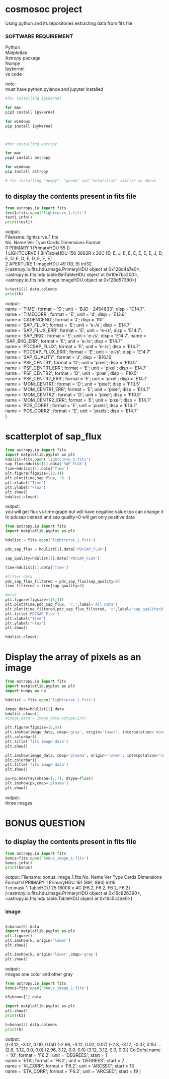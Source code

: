 
# cosmosoc project

Using python and its repositories extracting data from fits file

### SOFTWARE REQUIREMENT
Python  
Matplotlab  
Astropy package       
Numpy     
Ipykernel   
vs code   

note:  
 must have python,pylance and jupyter installed


```python
#for installing ipykernel

for mac 
pip3 install ipykernel

for windows 
pip install ipykernel



#for installing astropy

for mac 
pip3 install astropy

for windows 
pip install astropy

# for installing "numpy", "panda" and "matplotlab" similar as above
```
## to display the contents present in fits file
```python
from astropy.io import fits
test1=fits.open('lightcurve_1.fits')
test1.info()
print(test1)
```
output:  
Filename: lightcurve_1.fits   
No.   Name   Ver    Type      Cards   Dimensions   Format     
0  PRIMARY    1 PrimaryHDU      55   ()      
1  LIGHTCURVE 1 BinTableHDU    156   3862R x 20C   [D, E, J, E, E, E, E, E, E, J, D, E, D, E, D, E, D, E, E, E]   
  2  APERTURE      1 ImageHDU        49   (10, 9)   int32   
[<astropy.io.fits.hdu.image.PrimaryHDU object at 0x128d4a7e0>, <astropy.io.fits.hdu.table.BinTableHDU object at 0x10e7bc200>, <astropy.io.fits.hdu.image.ImageHDU object at 0x128d57380>]

```python
k=test1[1].data.columns
print(k)
```
output:  
    name = 'TIME'; format = 'D'; unit = 'BJD - 2454833';  disp = 'D14.7'.  
    name = 'TIMECORR'; format = 'E'; unit = 'd'; disp = 'E13.6'  
    name = 'CADENCENO'; format = 'J'; disp = 'I10'    
    name = 'SAP_FLUX'; format = 'E'; unit = 'e-/s'; disp = 'E14.7'   
    name = 'SAP_FLUX_ERR'; format = 'E'; unit = 'e-/s'; disp = 'E14.7'.  
    name = 'SAP_BKG'; format = 'E'; unit = 'e-/s'; disp = 'E14.7'. 
    name = 'SAP_BKG_ERR'; format = 'E'; unit = 'e-/s'; disp = 'E14.7'       
    name = 'PDCSAP_FLUX'; format = 'E'; unit = 'e-/s'; disp = 'E14.7'     
    name = 'PDCSAP_FLUX_ERR'; format = 'E'; unit = 'e-/s'; disp = 'E14.7'     
    name = 'SAP_QUALITY'; format = 'J'; disp = 'B16.16'    
    name = 'PSF_CENTR1'; format = 'D'; unit = 'pixel'; disp = 'F10.5'    
    name = 'PSF_CENTR1_ERR'; format = 'E'; unit = 'pixel'; disp = 'E14.7'     
    name = 'PSF_CENTR2'; format = 'D'; unit = 'pixel'; disp = 'F10.5'      
    name = 'PSF_CENTR2_ERR'; format = 'E'; unit = 'pixel'; disp = 'E14.7'      
    name = 'MOM_CENTR1'; format = 'D'; unit = 'pixel'; disp = 'F10.5'      
    name = 'MOM_CENTR1_ERR'; format = 'E'; unit = 'pixel'; disp = 'E14.7'       
    name = 'MOM_CENTR2'; format = 'D'; unit = 'pixel'; disp = 'F10.5'       
    name = 'MOM_CENTR2_ERR'; format = 'E'; unit = 'pixel'; disp = 'E14.7'        
    name = 'POS_CORR1'; format = 'E'; unit = 'pixels'; disp = 'E14.7'         
    name = 'POS_CORR2'; format = 'E'; unit = 'pixels'; disp = 'E14.7'         
)





# scatterplot of sap_flux
```python
from astropy.io import fits
import matplotlib.pyplot as plt
hdulist=fits.open('lightcurve_1.fits')
sap_flux=hdulist[1].data['SAP_FLUX']
time=hdulist[1].data['Time']
plt.figure(figsize=(10,4))
plt.plot(time,sap_flux, 'b.')
plt.xlabel("Time")
plt.ylabel("Flux")
plt.show()
hdulist.close()
```
output:        
you will get flux vs time graph but will have negative value too 
can change it to pdcsap instead and sap quality>0 will get only positive data    
 
```python
from astropy.io import fits
import matplotlib.pyplot as plt

hdulist = fits.open('lightcurve_1.fits')

pdc_sap_flux = hdulist[1].data['PDCSAP_FLUX']

sap_quality=hdulist[1].data['PDCSAP_FLUX']

time=hdulist[1].data['Time']

#filter data 
pdc_sap_flux_filtered = pdc_sap_flux[sap_quality>0]
time_filtered = time[sap_quality>0]

#plot
plt.figure(figsize=(10,4))
plt.plot(time,pdc_sap_flux, 'r.',label='All Data')
plt.plot(time_filtered,pdc_sap_flux_filtered, 'c',label='sap_quality>0')
plt.title('PDCSAP Flux')
plt.xlabel("Time")
plt.ylabel("Flux")
plt.show()

hdulist.close()
```

# Display the array of pixels as an image
```python
from astropy.io import fits
import matplotlib.pyplot as plt
import numpy as np

hdulist = fits.open('lightcurve_1.fits')

image_data=hdulist[2].data
hdulist.close()
#image_data = image_data.astype(int)

plt.figure(figsize=(8,8))
plt.imshow(image_data, cmap='gray', origin='lower', interpolation='none')
plt.colorbar()
plt.title('fits image data')
plt.show()

plt.imshow(image_data, cmap='plasma', origin='lower', interpolation='none')
plt.colorbar()
plt.title('fits image data')
plt.show()

px=np.ndarray(shape=(7,7), dtype=float)
plt.imshow(px,cmap='plasma')
plt.show()
```
output:     
three images


# BONUS QUESTION

## to display the contents present in fits file

```python
from astropy.io import fits
bonus=fits.open('bonus_image_1.fits')
bonus.info()
print(bonus)
```
output:
Filename: bonus_image_1.fits
No.    Name      Ver    Type      Cards   Dimensions   Format
  0  PRIMARY       1 PrimaryHDU     161   (891, 893)   int16   
  1  er.mask       1 TableHDU        25   1600R x 4C   [F6.2, F6.2, F6.2, F6.2] 
  [<astropy.io.fits.hdu.image.PrimaryHDU object at 0x16c826390>, <astropy.io.fits.hdu.table.TableHDU object at 0x16c5c2de0>]

### image
```python

k=bonus[0].data
import matplotlib.pyplot as plt
plt.figure()
plt.imshow(k, origin='lower')
plt.show()

plt.imshow(k, origin='lower',cmap='gray')
plt.show()
```

output:    
images one color and other gray


```python
from astropy.io import fits
bonus=fits.open('bonus_image_1.fits')

k3=bonus[1].data

import matplotlib.pyplot as plt
plt.show()
print(k3)

h=bonus[1].data.columns
print(h)
```
output:      
[(-3.12, -3.12, 0.09, 0.04) (-2.96, -3.12, 0.02, 0.07)
 (-2.8, -3.12, -0.07, 0.15) ... (2.8, 3.12, 0.0, 0.0)
 (2.96, 3.12, 0.0, 0.0) (3.12, 3.12, 0.0, 0.0)]
ColDefs(
    name = 'XI'; format = 'F6.2'; unit = 'DEGREES'; start = 1      
    name = 'ETA'; format = 'F6.2'; unit = 'DEGREES'; start = 7       
    name = 'XI_CORR'; format = 'F6.2'; unit = 'ARCSEC'; start = 13      
    name = 'ETA_CORR'; format = 'F6.2'; unit = 'ARCSEC'; start = 19
)







